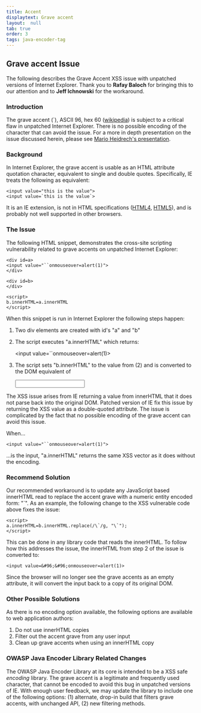 ```yaml
---
title: Accent
displaytext: Grave accent
layout:  null
tab: true
order: 3
tags: java-encoder-tag
---
```


## Grave accent Issue

The following describes the Grave Accent XSS issue with unpatched versions of Internet Explorer. Thank you to <b>Rafay Baloch</b> for bringing this to our attention and to <b>Jeff Ichnowski</b> for the workaround.

### Introduction
The grave accent (\`), ASCII 96, hex 60 ([wikipedia](http://en.wikipedia.org/wiki/Grave_accent)) is subject to a  critical flaw in unpatched Internet Explorer. There is no possible encoding of the character that can avoid the issue. For a more in depth presentation on the issue discussed herein, please see [Mario Heidrech's presentation](http://www.slideshare.net/x00mario/the-innerhtml-apocalypse).

### Background

In Internet Explorer, the grave accent is usable as an HTML attribute quotation character, equivalent to single and double quotes. 
Specifically, IE treats the following as equivalent:

	<input value="this is the value">
	<input value=`this is the value`>

It is an IE extension, is not in HTML specifications
([HTML4](http://www.w3.org/TR/REC-html40/intro/sgmltut.html#h-3.2.2),
[HTML5](http://www.w3.org/TR/html5/syntax.html#attributes-0)), and is probably not well supported in other browsers.

### The Issue

The following HTML snippet, demonstrates the cross-site scripting vulnerability related to grave accents on unpatched Internet Explorer:

	<div id=a>
	<input value="``onmouseover=alert(1)">
	</div>

	<div id=b>
	</div>

	<script>
	b.innerHTML=a.innerHTML
	</script>

When this snippet is run in Internet Explorer the following steps happen:

1.  Two div elements are created with id's "a" and "b"
2.  The script executes "a.innerHTML" which returns:

	<input value=``onmouseover=alert(1)>

3.  The script sets "b.innerHTML" to the value from (2) and is converted to the DOM equivalent of

	<input value="" onmouseover="alert(1)">

The XSS issue arises from IE returning a value from innerHTML that it does not parse back into the original DOM. Patched version of IE fix this issue by returning the XSS value as a double-quoted attribute. The issue is complicated by the fact that no possible encoding of the grave accent can avoid this issue.

When...

	<input value="``onmouseover=alert(1)">

...is the input, "a.innerHTML" returns the same XSS vector as it does without the encoding.

### Recommend Solution

Our recommended workaround is to update any JavaScript based innerHTML read to replace the accent grave with a numeric entity encoded form: "\`". 
As an example, the following change to the XSS vulnerable code above fixes the issue:

	<script>
	a.innerHTML=b.innerHTML.replace(/\`/g, "\`");
	</script>

This can be done in any library code that reads the innerHTML. To follow how this addresses the issue, the innerHTML from step 2 of the issue is converted to:

	<input value=&#96;&#96;onmouseover=alert(1)>

Since the browser will no longer see the grave accents as an empty attribute, it will convert the input back to a copy of its original DOM.

### Other Possible Solutions

As there is no encoding option available, the following options are available to web application authors:

1.  Do not use innerHTML copies
2.  Filter out the accent grave from any user input
3.  Clean up grave accents when using an innerHTML copy

### OWASP Java Encoder Library Related Changes

The OWASP Java Encoder Library at its core is intended to be a XSS safe
_encoding_ library. The grave accent is a legitimate and frequently
used character, that cannot be encoded to avoid this bug in unpatched
versions of IE. With enough user feedback, we may update the library to
include one of the following options: (1) alternate, drop-in build that
filters grave accents, with unchanged API, (2) new filtering methods.